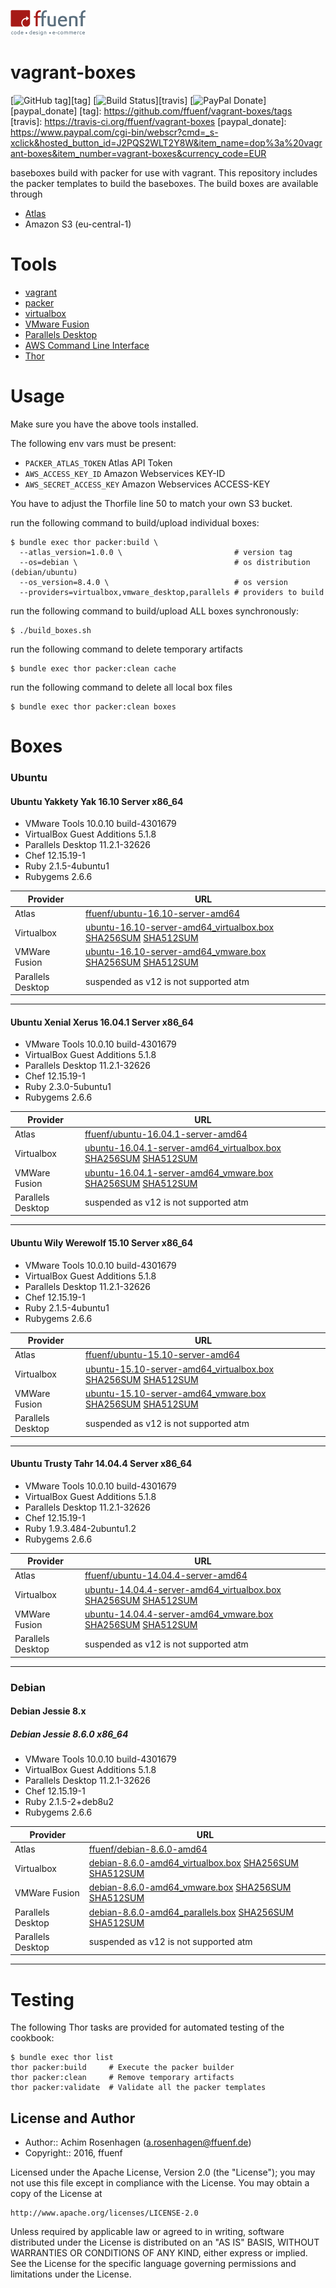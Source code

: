 <a href="http://www.ffuenf.de" title="ffuenf - code • design • e-commerce"><img src="https://github.com/ffuenf/Ffuenf_Common/blob/master/skin/adminhtml/default/default/ffuenf/ffuenf.png" alt="ffuenf - code • design • e-commerce" /></a>

vagrant-boxes
=============
[![GitHub tag](http://img.shields.io/github/tag/ffuenf/vagrant-boxes.svg)][tag]
[![Build Status](http://img.shields.io/travis/ffuenf/vagrant-boxes.svg)][travis]
[![PayPal Donate](https://img.shields.io/badge/paypal-donate-blue.svg)][paypal_donate]
[tag]: https://github.com/ffuenf/vagrant-boxes/tags
[travis]: https://travis-ci.org/ffuenf/vagrant-boxes
[paypal_donate]: https://www.paypal.com/cgi-bin/webscr?cmd=_s-xclick&hosted_button_id=J2PQS2WLT2Y8W&item_name=dop%3a%20vagrant-boxes&item_number=vagrant-boxes&currency_code=EUR

baseboxes build with packer for use with vagrant.
This repository includes the packer templates to build the baseboxes.
The build boxes are available through 

* [Atlas](https://atlas.hashicorp.com/ffuenf)
* Amazon S3 (eu-central-1)

Tools
=====

* [vagrant](http://vagrantup.com)
* [packer](http://packer.io)
* [virtualbox](https://www.virtualbox.org/)
* [VMware Fusion](http://www.vmware.com/de/products/fusion/)
* [Parallels Desktop](https://www.parallels.com/de/products/desktop/)
* [AWS Command Line Interface](http://aws.amazon.com/cli/)
* [Thor](http://whatisthor.com/)

Usage
=====

Make sure you have the above tools installed.

The following env vars must be present:
* `PACKER_ATLAS_TOKEN` Atlas API Token
* `AWS_ACCESS_KEY_ID` Amazon Webservices KEY-ID
* `AWS_SECRET_ACCESS_KEY` Amazon Webservices ACCESS-KEY

You have to adjust the Thorfile line 50 to match your own S3 bucket.

run the following command to build/upload individual boxes:
```
$ bundle exec thor packer:build \
  --atlas_version=1.0.0 \                         # version tag
  --os=debian \                                   # os distribution (debian/ubuntu)
  --os_version=8.4.0 \                            # os version
  --providers=virtualbox,vmware_desktop,parallels # providers to build
```

run the following command to build/upload ALL boxes synchronously:
```
$ ./build_boxes.sh
```

run the following command to delete temporary artifacts
```
$ bundle exec thor packer:clean cache
```

run the following command to delete all local box files
```
$ bundle exec thor packer:clean boxes
```

Boxes
=====

### Ubuntu
#### Ubuntu Yakkety Yak 16.10 Server x86_64

* VMware Tools 10.0.10 build-4301679
* VirtualBox Guest Additions 5.1.8
* Parallels Desktop 11.2.1-32626
* Chef 12.15.19-1
* Ruby 2.1.5-4ubuntu1
* Rubygems 2.6.6

| Provider          | URL                                                                                                                                                                                                                                                                                                                                                                                                             |
| ----------------- | --------------------------------------------------------------------------------------------------------------------------------------------------------------------------------------------------------------------------------------------------------------------------------------------------------------------------------------------------------------------------------------------------------------- |
| Atlas             | [ffuenf/ubuntu-16.10-server-amd64](https://atlas.hashicorp.com/ffuenf/ubuntu-16.10-server-amd64)                                                                                                                                                                                                                                                                                                                |
| Virtualbox        | [ubuntu-16.10-server-amd64_virtualbox.box](https://s3.eu-central-1.amazonaws.com/ffuenf-vagrantboxes/ubuntu/ubuntu-16.10-server-amd64_virtualbox.box) [SHA256SUM](https://s3.eu-central-1.amazonaws.com/ffuenf-vagrantboxes/ubuntu/ubuntu-16.10-server-amd64_virtualbox_SHA256SUM) [SHA512SUM](https://s3.eu-central-1.amazonaws.com/ffuenf-vagrantboxes/ubuntu/ubuntu-16.10-server-amd64_virtualbox_SHA512SUM) |
| VMWare Fusion     | [ubuntu-16.10-server-amd64_vmware.box](https://s3.eu-central-1.amazonaws.com/ffuenf-vagrantboxes/ubuntu/ubuntu-16.10-server-amd64_vmware.box) [SHA256SUM](https://s3.eu-central-1.amazonaws.com/ffuenf-vagrantboxes/ubuntu/ubuntu-16.10-server-amd64_vmware_SHA256SUM) [SHA512SUM](https://s3.eu-central-1.amazonaws.com/ffuenf-vagrantboxes/ubuntu/ubuntu-16.10-server-amd64_vmware_SHA512SUM)                 |
| Parallels Desktop | suspended as v12 is not supported atm                                                                                                                                                                                                                                                                                                                                                                           |

---

#### Ubuntu Xenial Xerus 16.04.1 Server x86_64

* VMware Tools 10.0.10 build-4301679
* VirtualBox Guest Additions 5.1.8
* Parallels Desktop 11.2.1-32626
* Chef 12.15.19-1
* Ruby 2.3.0-5ubuntu1
* Rubygems 2.6.6

| Provider          | URL                                                                                                                                                                                                                                                                                                                                                                                                                     |
| ----------------- | ----------------------------------------------------------------------------------------------------------------------------------------------------------------------------------------------------------------------------------------------------------------------------------------------------------------------------------------------------------------------------------------------------------------------- |
| Atlas             | [ffuenf/ubuntu-16.04.1-server-amd64](https://atlas.hashicorp.com/ffuenf/ubuntu-16.04.1-server-amd64)                                                                                                                                                                                                                                                                                                                    |
| Virtualbox        | [ubuntu-16.04.1-server-amd64_virtualbox.box](https://s3.eu-central-1.amazonaws.com/ffuenf-vagrantboxes/ubuntu/ubuntu-16.04.1-server-amd64_virtualbox.box) [SHA256SUM](https://s3.eu-central-1.amazonaws.com/ffuenf-vagrantboxes/ubuntu/ubuntu-16.04.1-server-amd64_virtualbox_SHA256SUM) [SHA512SUM](https://s3.eu-central-1.amazonaws.com/ffuenf-vagrantboxes/ubuntu/ubuntu-16.04.1-server-amd64_virtualbox_SHA512SUM) |
| VMWare Fusion     | [ubuntu-16.04.1-server-amd64_vmware.box](https://s3.eu-central-1.amazonaws.com/ffuenf-vagrantboxes/ubuntu/ubuntu-16.04.1-server-amd64_vmware.box) [SHA256SUM](https://s3.eu-central-1.amazonaws.com/ffuenf-vagrantboxes/ubuntu/ubuntu-16.04.1-server-amd64_vmware_SHA256SUM) [SHA512SUM](https://s3.eu-central-1.amazonaws.com/ffuenf-vagrantboxes/ubuntu/ubuntu-16.04.1-server-amd64_vmware_SHA512SUM)                 |
| Parallels Desktop | suspended as v12 is not supported atm                                                                                                                                                                                                                                                                                                                                                                                   |

---

#### Ubuntu Wily Werewolf 15.10 Server x86_64

* VMware Tools 10.0.10 build-4301679
* VirtualBox Guest Additions 5.1.8
* Parallels Desktop 11.2.1-32626
* Chef 12.15.19-1
* Ruby 2.1.5-4ubuntu1
* Rubygems 2.6.6

| Provider          | URL                                                                                                                                                                                                                                                                                                                                                                                                             |
| ----------------- | --------------------------------------------------------------------------------------------------------------------------------------------------------------------------------------------------------------------------------------------------------------------------------------------------------------------------------------------------------------------------------------------------------------- |
| Atlas             | [ffuenf/ubuntu-15.10-server-amd64](https://atlas.hashicorp.com/ffuenf/ubuntu-15.10-server-amd64)                                                                                                                                                                                                                                                                                                                |
| Virtualbox        | [ubuntu-15.10-server-amd64_virtualbox.box](https://s3.eu-central-1.amazonaws.com/ffuenf-vagrantboxes/ubuntu/ubuntu-15.10-server-amd64_virtualbox.box) [SHA256SUM](https://s3.eu-central-1.amazonaws.com/ffuenf-vagrantboxes/ubuntu/ubuntu-15.10-server-amd64_virtualbox_SHA256SUM) [SHA512SUM](https://s3.eu-central-1.amazonaws.com/ffuenf-vagrantboxes/ubuntu/ubuntu-15.10-server-amd64_virtualbox_SHA512SUM) |
| VMWare Fusion     | [ubuntu-15.10-server-amd64_vmware.box](https://s3.eu-central-1.amazonaws.com/ffuenf-vagrantboxes/ubuntu/ubuntu-15.10-server-amd64_vmware.box) [SHA256SUM](https://s3.eu-central-1.amazonaws.com/ffuenf-vagrantboxes/ubuntu/ubuntu-15.10-server-amd64_vmware_SHA256SUM) [SHA512SUM](https://s3.eu-central-1.amazonaws.com/ffuenf-vagrantboxes/ubuntu/ubuntu-15.10-server-amd64_vmware_SHA512SUM)                 |
| Parallels Desktop | suspended as v12 is not supported atm                                                                                                                                                                                                                                                                                                                                                                           |
---

#### Ubuntu Trusty Tahr 14.04.4 Server x86_64

* VMware Tools 10.0.10 build-4301679
* VirtualBox Guest Additions 5.1.8
* Parallels Desktop 11.2.1-32626
* Chef 12.15.19-1
* Ruby 1.9.3.484-2ubuntu1.2
* Rubygems 2.6.6

| Provider          | URL                                                                                                                                                                                                                                                                                                                                                                                                                     |
| ----------------- | ----------------------------------------------------------------------------------------------------------------------------------------------------------------------------------------------------------------------------------------------------------------------------------------------------------------------------------------------------------------------------------------------------------------------- |
| Atlas             | [ffuenf/ubuntu-14.04.4-server-amd64](https://atlas.hashicorp.com/ffuenf/ubuntu-14.04.4-server-amd64)                                                                                                                                                                                                                                                                                                                    |
| Virtualbox        | [ubuntu-14.04.4-server-amd64_virtualbox.box](https://s3.eu-central-1.amazonaws.com/ffuenf-vagrantboxes/ubuntu/ubuntu-14.04.4-server-amd64_virtualbox.box) [SHA256SUM](https://s3.eu-central-1.amazonaws.com/ffuenf-vagrantboxes/ubuntu/ubuntu-14.04.4-server-amd64_virtualbox_SHA256SUM) [SHA512SUM](https://s3.eu-central-1.amazonaws.com/ffuenf-vagrantboxes/ubuntu/ubuntu-14.04.4-server-amd64_virtualbox_SHA512SUM) |
| VMWare Fusion     | [ubuntu-14.04.4-server-amd64_vmware.box](https://s3.eu-central-1.amazonaws.com/ffuenf-vagrantboxes/ubuntu/ubuntu-14.04.4-server-amd64_vmware.box) [SHA256SUM](https://s3.eu-central-1.amazonaws.com/ffuenf-vagrantboxes/ubuntu/ubuntu-14.04.4-server-amd64_vmware_SHA256SUM) [SHA512SUM](https://s3.eu-central-1.amazonaws.com/ffuenf-vagrantboxes/ubuntu/ubuntu-14.04.4-server-amd64_vmware_SHA512SUM)                 |
| Parallels Desktop | suspended as v12 is not supported atm                                                                                                                                                                                                                                                                                                                                                                                   |
---

### Debian
#### Debian Jessie 8.x

##### Debian Jessie 8.6.0 x86_64

* VMware Tools 10.0.10 build-4301679
* VirtualBox Guest Additions 5.1.8
* Parallels Desktop 11.2.1-32626
* Chef 12.15.19-1
* Ruby 2.1.5-2+deb8u2
* Rubygems 2.6.6

| Provider          | URL                                                                                                                                                                                                                                                                                                                                                                                 |
| ----------------- | ----------------------------------------------------------------------------------------------------------------------------------------------------------------------------------------------------------------------------------------------------------------------------------------------------------------------------------------------------------------------------------- |
| Atlas             | [ffuenf/debian-8.6.0-amd64](https://atlas.hashicorp.com/ffuenf/debian-8.6.0-amd64)                                                                                                                                                                                                                                                                                                  |
| Virtualbox        | [debian-8.6.0-amd64_virtualbox.box](https://s3.eu-central-1.amazonaws.com/ffuenf-vagrantboxes/debian/debian-8.6.0-amd64_virtualbox.box) [SHA256SUM](https://s3.eu-central-1.amazonaws.com/ffuenf-vagrantboxes/debian/debian-8.6.0-amd64_virtualbox_SHA256SUM) [SHA512SUM](https://s3.eu-central-1.amazonaws.com/ffuenf-vagrantboxes/debian/debian-8.6.0-amd64_virtualbox_SHA512SUM) |
| VMWare Fusion     | [debian-8.6.0-amd64_vmware.box](https://s3.eu-central-1.amazonaws.com/ffuenf-vagrantboxes/debian/debian-8.6.0-amd64_vmware.box) [SHA256SUM](https://s3.eu-central-1.amazonaws.com/ffuenf-vagrantboxes/debian/debian-8.6.0-amd64_vmware_SHA256SUM) [SHA512SUM](https://s3.eu-central-1.amazonaws.com/ffuenf-vagrantboxes/debian/debian-8.6.0-amd64_vmware_SHA512SUM)                 |
| Parallels Desktop | [debian-8.6.0-amd64_parallels.box](https://s3.eu-central-1.amazonaws.com/ffuenf-vagrantboxes/debian/debian-8.6.0-amd64_parallels.box) [SHA256SUM](https://s3.eu-central-1.amazonaws.com/ffuenf-vagrantboxes/debian/debian-8.6.0-amd64_parallels_SHA256SUM) [SHA512SUM](https://s3.eu-central-1.amazonaws.com/ffuenf-vagrantboxes/debian/debian-8.6.0-amd64_parallels_SHA512SUM)     |
| Parallels Desktop | suspended as v12 is not supported atm                                                                                                                                                                                                                                                                                                                                               |

---

Testing
=======

The following Thor tasks are provided for automated testing of the cookbook:

```
$ bundle exec thor list
thor packer:build     # Execute the packer builder
thor packer:clean     # Remove temporary artifacts
thor packer:validate  # Validate all the packer templates
```

License and Author
------------------

- Author:: Achim Rosenhagen (<a.rosenhagen@ffuenf.de>)
- Copyright:: 2016, ffuenf

Licensed under the Apache License, Version 2.0 (the "License");
you may not use this file except in compliance with the License.
You may obtain a copy of the License at

    http://www.apache.org/licenses/LICENSE-2.0

Unless required by applicable law or agreed to in writing, software
distributed under the License is distributed on an "AS IS" BASIS,
WITHOUT WARRANTIES OR CONDITIONS OF ANY KIND, either express or implied.
See the License for the specific language governing permissions and
limitations under the License.

